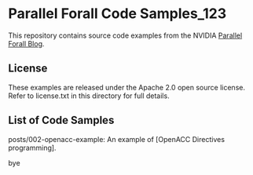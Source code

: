 Parallel Forall Code Samples_123
============================

This repository contains source code examples from the NVIDIA [Parallel Forall Blog](http://developer.nvidia.com/parallel-forall).

License
-------

These examples are released under the Apache 2.0 open source license.  Refer to license.txt in this directory for full details.

List of Code Samples
--------------------
posts/002-openacc-example: An example of [OpenACC Directives programming].

bye